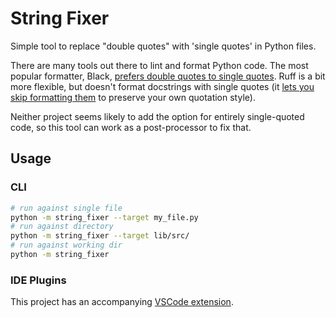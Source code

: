 # String Fixer

Simple tool to replace "double quotes" with 'single quotes' in Python files.

There are many tools out there to lint and format Python code. The most popular formatter, Black,
[prefers double quotes to single quotes](https://black.readthedocs.io/en/stable/the_black_code_style/current_style.html#strings).
Ruff is a bit more flexible, but doesn't format docstrings with single quotes
(it [lets you skip formatting them](https://github.com/astral-sh/ruff/issues/7615#issuecomment-1831179705) to preserve your own quotation style).

Neither project seems likely to add the option for entirely single-quoted code, so this tool can work as a post-processor to fix that.

## Usage

### CLI

```bash
# run against single file
python -m string_fixer --target my_file.py
# run against directory
python -m string_fixer --target lib/src/
# run against working dir
python -m string_fixer
```

### IDE Plugins

This project has an accompanying [VSCode extension](https://github.com/Crozzers/string-fixer/tree/main/extensions/vscode).
